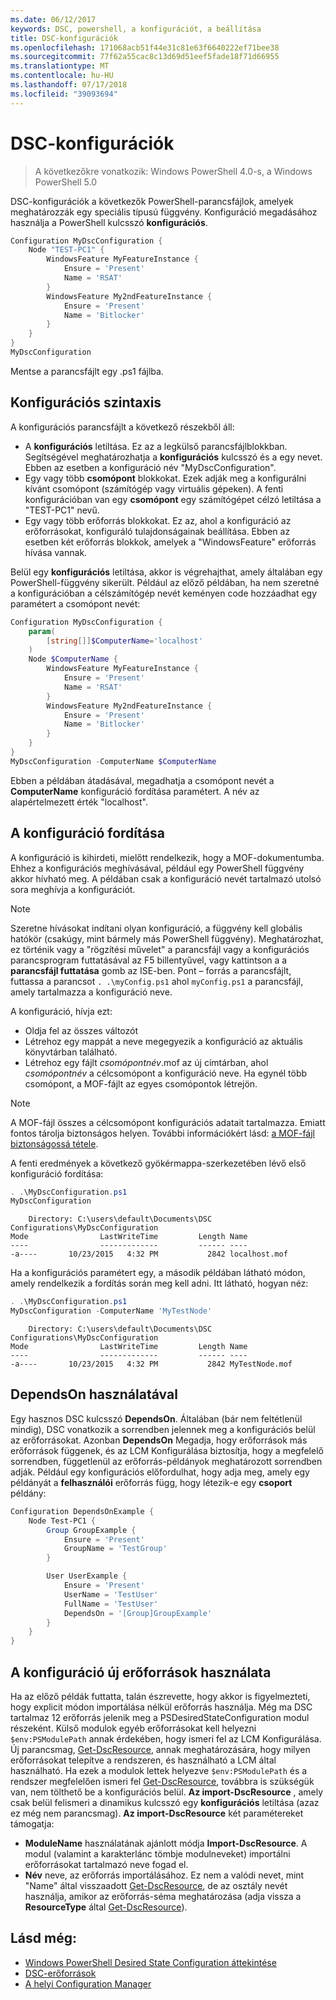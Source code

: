```yaml
---
ms.date: 06/12/2017
keywords: DSC, powershell, a konfigurációt, a beállítása
title: DSC-konfigurációk
ms.openlocfilehash: 171068acb51f44e31c81e63f6640222ef71bee38
ms.sourcegitcommit: 77f62a55cac8c13d69d51eef5fade18f71d66955
ms.translationtype: MT
ms.contentlocale: hu-HU
ms.lasthandoff: 07/17/2018
ms.locfileid: "39093694"
---
```

# <a name="dsc-configurations"></a>DSC-konfigurációk

> A következőkre vonatkozik: Windows PowerShell 4.0-s, a Windows PowerShell 5.0

DSC-konfigurációk a következők PowerShell-parancsfájlok, amelyek meghatározzák egy speciális típusú függvény.
Konfiguráció megadásához használja a PowerShell kulcsszó **konfigurációs**.

```powershell
Configuration MyDscConfiguration {
    Node "TEST-PC1" {
        WindowsFeature MyFeatureInstance {
            Ensure = 'Present'
            Name = 'RSAT'
        }
        WindowsFeature My2ndFeatureInstance {
            Ensure = 'Present'
            Name = 'Bitlocker'
        }
    }
}
MyDscConfiguration
```

Mentse a parancsfájlt egy .ps1 fájlba.

## <a name="configuration-syntax"></a>Konfigurációs szintaxis

A konfigurációs parancsfájlt a következő részekből áll:

- A **konfigurációs** letiltása. Ez az a legkülső parancsfájlblokkban. Segítségével meghatározhatja a **konfigurációs** kulcsszó és a egy nevet. Ebben az esetben a konfiguráció név "MyDscConfiguration".
- Egy vagy több **csomópont** blokkokat. Ezek adják meg a konfigurálni kívánt csomópont (számítógép vagy virtuális gépeken). A fenti konfigurációban van egy **csomópont** egy számítógépet célzó letiltása a "TEST-PC1" nevű.
- Egy vagy több erőforrás blokkokat. Ez az, ahol a konfiguráció az erőforrásokat, konfiguráló tulajdonságainak beállítása. Ebben az esetben két erőforrás blokkok, amelyek a "WindowsFeature" erőforrás hívása vannak.

Belül egy **konfigurációs** letiltása, akkor is végrehajthat, amely általában egy PowerShell-függvény sikerült. Például az előző példában, ha nem szeretné a konfigurációban a célszámítógép nevét keményen code hozzáadhat egy paramétert a csomópont nevét:

```powershell
Configuration MyDscConfiguration {
    param(
        [string[]]$ComputerName='localhost'
    )
    Node $ComputerName {
        WindowsFeature MyFeatureInstance {
            Ensure = 'Present'
            Name = 'RSAT'
        }
        WindowsFeature My2ndFeatureInstance {
            Ensure = 'Present'
            Name = 'Bitlocker'
        }
    }
}
MyDscConfiguration -ComputerName $ComputerName
```

Ebben a példában átadásával, megadhatja a csomópont nevét a **ComputerName** konfiguráció fordítása paramétert. A név az alapértelmezett érték "localhost".

## <a name="compiling-the-configuration"></a>A konfiguráció fordítása

A konfiguráció is kihirdeti, mielőtt rendelkezik, hogy a MOF-dokumentumba.
Ehhez a konfigurációs meghívásával, például egy PowerShell függvény akkor hívható meg.
A példában csak a konfiguráció nevét tartalmazó utolsó sora meghívja a konfigurációt.

> [!NOTE]
> Szeretne hívásokat indítani olyan konfiguráció, a függvény kell globális hatókör (csakúgy, mint bármely más PowerShell függvény).
> Meghatározhat, ez történik vagy a "rögzítési művelet" a parancsfájl vagy a konfigurációs parancsprogram futtatásával az F5 billentyűvel, vagy kattintson a a **parancsfájl futtatása** gomb az ISE-ben.
> Pont – forrás a parancsfájlt, futtassa a parancsot `. .\myConfig.ps1` ahol `myConfig.ps1` a parancsfájl, amely tartalmazza a konfiguráció neve.

A konfiguráció, hívja ezt:

- Oldja fel az összes változót
- Létrehoz egy mappát a neve megegyezik a konfiguráció az aktuális könyvtárban található.
- Létrehoz egy fájlt _csomópontnév_.mof az új címtárban, ahol _csomópontnév_ a célcsomópont a konfiguráció neve.
  Ha egynél több csomópont, a MOF-fájlt az egyes csomópontok létrejön.

> [!NOTE]
> A MOF-fájl összes a célcsomópont konfigurációs adatait tartalmazza. Emiatt fontos tárolja biztonságos helyen.
> További információkért lásd: [a MOF-fájl biztonságossá tétele](secureMOF.md).

A fenti eredmények a következő gyökérmappa-szerkezetében lévő első konfiguráció fordítása:

```powershell
. .\MyDscConfiguration.ps1
MyDscConfiguration
```

```
    Directory: C:\users\default\Documents\DSC Configurations\MyDscConfiguration
Mode                LastWriteTime         Length Name
----                -------------         ------ ----
-a----       10/23/2015   4:32 PM           2842 localhost.mof
```

Ha a konfigurációs paramétert egy, a második példában látható módon, amely rendelkezik a fordítás során meg kell adni. Itt látható, hogyan néz:

```powershell
. .\MyDscConfiguration.ps1
MyDscConfiguration -ComputerName 'MyTestNode'
```

```
    Directory: C:\users\default\Documents\DSC Configurations\MyDscConfiguration
Mode                LastWriteTime         Length Name
----                -------------         ------ ----
-a----       10/23/2015   4:32 PM           2842 MyTestNode.mof
```

## <a name="using-dependson"></a>DependsOn használatával

Egy hasznos DSC kulcsszó **DependsOn**. Általában (bár nem feltétlenül mindig), DSC vonatkozik a sorrendben jelennek meg a konfigurációs belül az erőforrásokat.
Azonban **DependsOn** Megadja, hogy erőforrások más erőforrások függenek, és az LCM Konfigurálása biztosítja, hogy a megfelelő sorrendben, függetlenül az erőforrás-példányok meghatározott sorrendben adják.
Például egy konfigurációs előfordulhat, hogy adja meg, amely egy példányát a **felhasználói** erőforrás függ, hogy létezik-e egy **csoport** példány:

```powershell
Configuration DependsOnExample {
    Node Test-PC1 {
        Group GroupExample {
            Ensure = 'Present'
            GroupName = 'TestGroup'
        }

        User UserExample {
            Ensure = 'Present'
            UserName = 'TestUser'
            FullName = 'TestUser'
            DependsOn = '[Group]GroupExample'
        }
    }
}
```

## <a name="using-new-resources-in-your-configuration"></a>A konfiguráció új erőforrások használata

Ha az előző példák futtatta, talán észrevette, hogy akkor is figyelmezteti, hogy explicit módon importálása nélkül erőforrás használja.
Még ma DSC tartalmaz 12 erőforrás jelenik meg a PSDesiredStateConfiguration modul részeként.
Külső modulok egyéb erőforrásokat kell helyezni `$env:PSModulePath` annak érdekében, hogy ismeri fel az LCM Konfigurálása.
Új parancsmag, [Get-DscResource](https://technet.microsoft.com/library/dn521625.aspx), annak meghatározására, hogy milyen erőforrásokat telepítve a rendszeren, és használható a LCM által használható.
Ha ezek a modulok lettek helyezve `$env:PSModulePath` és a rendszer megfelelően ismeri fel [Get-DscResource](https://technet.microsoft.com/library/dn521625.aspx), továbbra is szükségük van, nem tölthető be a konfigurációs belül.
**Az import-DscResource** , amely csak belül felismeri a dinamikus kulcsszó egy **konfigurációs** letiltása (azaz ez még nem parancsmag).
**Az import-DscResource** két paramétereket támogatja:

- **ModuleName** használatának ajánlott módja **Import-DscResource**. A modul (valamint a karakterlánc tömbje modulneveket) importálni erőforrásokat tartalmazó neve fogad el.
- **Név** neve, az erőforrás importálásához. Ez nem a valódi nevet, mint "Name" által visszaadott [Get-DscResource](https://technet.microsoft.com/library/dn521625.aspx), de az osztály nevét használja, amikor az erőforrás-séma meghatározása (adja vissza a **ResourceType** által [Get-DscResource](https://technet.microsoft.com/library/dn521625.aspx)).

## <a name="see-also"></a>Lásd még:

- [Windows PowerShell Desired State Configuration áttekintése](overview.md)
- [DSC-erőforrások](resources.md)
- [A helyi Configuration Manager](metaConfig.md)